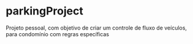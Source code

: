 # parkingProject
Projeto pessoal, com objetivo de criar um controle de fluxo de veículos, para condomínio com regras específicas
